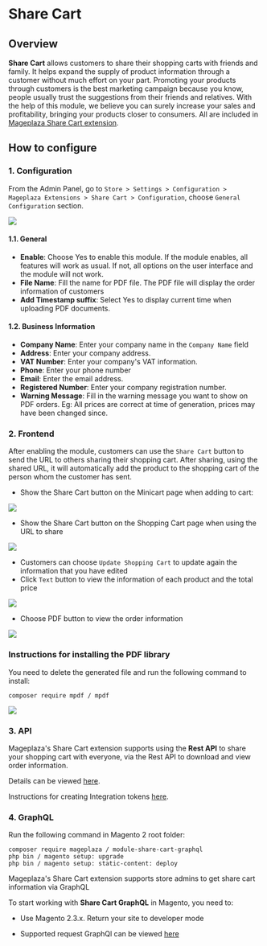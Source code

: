 # Share Cart
## Overview

**Share Cart** allows customers to share their shopping carts with friends and family. It helps expand the supply of product information through a customer without much effort on your part. Promoting your products through customers is the best marketing campaign because you know, people usually trust the suggestions from their friends and relatives. With the help of this module, we believe you can surely increase your sales and profitability, bringing your products closer to consumers. All are included in [Mageplaza Share Cart extension]().


## How to configure
### 1. Configuration 

From the Admin Panel, go to `Store > Settings > Configuration > Mageplaza Extensions > Share Cart > Configuration`, choose `General Configuration` section.

![](https://i.imgur.com/sZ5giNx.png)

#### 1.1. General

- **Enable**: Choose Yes to enable this module. If the module enables, all features will work as usual. If not, all options on the user interface and the module will not work.
- **File Name**: Fill the name for PDF file. The PDF file will display the order information of customers
- **Add Timestamp suffix**: Select Yes to display current time when uploading PDF documents.

#### 1.2. Business Information

- **Company Name**: Enter your company name in the `Company Name` field
- **Address**: Enter your company address.
- **VAT Number**: Enter your company's VAT information.
- **Phone**: Enter your phone number
- **Email**: Enter the email address.
- **Registered Number**: Enter your company registration number.
- **Warning Message**: Fill in the warning message you want to show on PDF orders. Eg: All prices are correct at time of generation, prices may have been changed since.

### 2. Frontend

After enabling the module, customers can use the `Share Cart` button to send the URL to others sharing their shopping cart. After sharing, using the shared URL, it will automatically add the product to the shopping cart of the person whom the customer has sent.

- Show the Share Cart button on the Minicart page when adding to cart:

![](https://i.imgur.com/K3FrpU0.png)

- Show the Share Cart button on the Shopping Cart page when using the URL to share

![](https://i.imgur.com/2WXJK43.png)

  - Customers can choose `Update Shopping Cart` to update again the information that you have edited
  - Click `Text` button to view the information of each product and the total price
  
  ![](https://i.imgur.com/eCa4Ujp.png)
  
  - Choose PDF button to view the order information
  
  ![](https://i.imgur.com/AVEjzOA.png)
  
 ### Instructions for installing the PDF library

You need to delete the generated file and run the following command to install:

`composer require mpdf / mpdf`

![](https://i.imgur.com/itzROxc.png)

### 3. API

Mageplaza's Share Cart extension supports using the **Rest API** to share your shopping cart with everyone, via the Rest API to download and view order information.

Details can be viewed [here](https://documenter.getpostman.com/view/10589000/SzRxXrGA?version=latest).

Instructions for creating Integration tokens [here](https://devdocs.magento.com/guides/v2.3/get-started/authentication/gs-authentication-token.html).

### 4. GraphQL

Run the following command in Magento 2 root folder:

```
composer require mageplaza / module-share-cart-graphql
php bin / magento setup: upgrade
php bin / magento setup: static-content: deploy

```

Mageplaza's Share Cart extension supports store admins to get share cart information via GraphQL

To start working with **Share Cart GraphQL** in Magento, you need to:

- Use Magento 2.3.x. Return your site to developer mode

- Supported request GraphQl can be viewed <a href='https://documenter.getpostman.com/view/10589000/SzRxXrGB?version=latest' target='_blank' rel='nofollow'>here</a>
  
  
  
  
  
  
  
  
  
